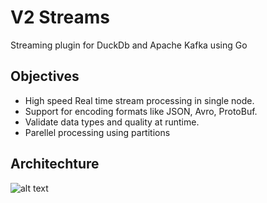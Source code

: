 # V2 Streams

Streaming plugin for DuckDb and Apache Kafka using Go

## Objectives
- High speed Real time stream processing in single node.
- Support for encoding formats like JSON, Avro, ProtoBuf.
- Validate data types and quality at runtime.
- Parellel processing using partitions


## Architechture
![alt text](https://github.com/Vignesh2308m/v2_streams/imgs/main/architechture.png?raw=true)
